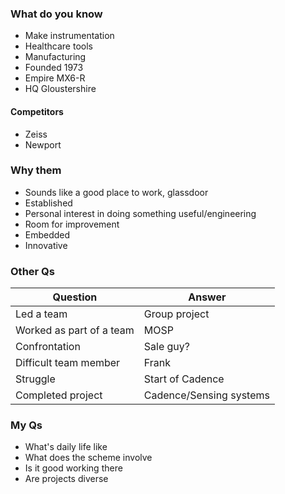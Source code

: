 ### What do you know
 - Make instrumentation
 - Healthcare tools
 - Manufacturing
 - Founded 1973
 - Empire MX6-R
 - HQ Gloustershire

#### Competitors
 - Zeiss
 - Newport

### Why them
 - Sounds like a good place to work, glassdoor
 - Established
 - Personal interest in doing something useful/engineering
 - Room for improvement
 - Embedded
 - Innovative

### Other Qs
|Question|Answer|
|---|---|
|Led a team|Group project|
|Worked as part of a team|MOSP|
|Confrontation|Sale guy?|
|Difficult team member|Frank|
|Struggle|Start of Cadence|
|Completed project|Cadence/Sensing systems|

### My Qs
 - What's daily life like
 - What does the scheme involve
 - Is it good working there
 - Are projects diverse
